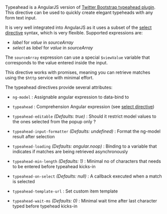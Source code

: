 Typeahead is a AngularJS version of [Twitter Bootstrap typeahead plugin](http://twitter.github.com/bootstrap/javascript.html#typeahead).
This directive can be used to quickly create elegant typeheads with any form text input.

It is very well integrated into AngularJS as it uses a subset of the
[select directive](http://docs.angularjs.org/api/ng.directive:select) syntax, which is very flexible. Supported expressions are:

* _label_ for _value_ in _sourceArray_
* _select_ as _label_ for _value_ in _sourceArray_

The `sourceArray` expression can use a special `$viewValue` variable that corresponds to the value entered inside the input.

This directive works with promises, meaning you can retrieve matches using the `$http` service with minimal effort.

The typeahead directives provide several attributes:

* `ng-model` <i class="glyphicon glyphicon-eye-open"></i>
   :
   Assignable angular expression to data-bind to

* `typeahead` <i class="glyphicon glyphicon-eye-open"></i>
   :
   Comprehension Angular expression (see [select directive](http://docs.angularjs.org/api/ng.directive:select))

* `typeahead-editable` <i class="glyphicon glyphicon-eye-open"></i>
   _(Defaults: true)_ :
   Should it restrict model values to the ones selected from the popup only ?

* `typeahead-input-formatter` <i class="glyphicon glyphicon-eye-open"></i>
   _(Defaults: undefined)_ :
   Format the ng-model result after selection

* `typeahead-loading` <i class="glyphicon glyphicon-eye-open"></i>
   _(Defaults: angular.noop)_ :
   Binding to a variable that indicates if matches are being retrieved asynchronously

* `typeahead-min-length` <i class="glyphicon glyphicon-eye-open"></i>
   _(Defaults: 1)_ :
   Minimal no of characters that needs to be entered before typeahead kicks-in

* `typeahead-on-select` <i class="glyphicon glyphicon-eye-open"></i>
   _(Defaults: null)_ :
   A callback executed when a match is selected

* `typeahead-template-url` <i class="glyphicon glyphicon-eye-open"></i>
   :
   Set custom item template

* `typeahead-wait-ms` <i class="glyphicon glyphicon-eye-open"></i>
   _(Defaults: 0)_ :
   Minimal wait time after last character typed before typehead kicks-in
